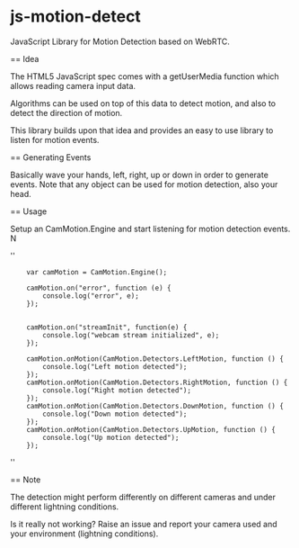 js-motion-detect
================

JavaScript Library for Motion Detection based on WebRTC.

== Idea

The HTML5 JavaScript spec comes with a getUserMedia function which allows
reading camera input data.

Algorithms can be used on top of this data to detect motion,
and also to detect the direction of motion.

This library builds upon that idea and provides
an easy to use library to listen for motion events.

== Generating Events

Basically wave your hands, left, right, up or down in order to generate events.
Note that any object can be used for motion detection, also your head.


== Usage

Setup an CamMotion.Engine and start listening for motion detection events.
N

''

		var camMotion = CamMotion.Engine();

		camMotion.on("error", function (e) {
			console.log("error", e);
		});


		camMotion.on("streamInit", function(e) {
			console.log("webcam stream initialized", e);
		});

		camMotion.onMotion(CamMotion.Detectors.LeftMotion, function () {
			console.log("Left motion detected");
		});
		camMotion.onMotion(CamMotion.Detectors.RightMotion, function () {
			console.log("Right motion detected");
		});
		camMotion.onMotion(CamMotion.Detectors.DownMotion, function () {
			console.log("Down motion detected");
		});
		camMotion.onMotion(CamMotion.Detectors.UpMotion, function () {
			console.log("Up motion detected");
		});
''


== Note

The detection might perform differently on different cameras and under different lightning conditions.

Is it really not working? Raise an issue and report your camera used and your environment (lightning conditions).